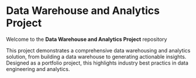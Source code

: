 # Data Warehouse and Analytics Project

Welcome to the **Data Warehouse and Analytics Project** repository

This project demonstrates a comprehensive data warehousing and analytics solution, from building a data warehouse to generating actionable insights. Designed as a portfolio project, this highlights industry best practics in data engineering and analytics.
